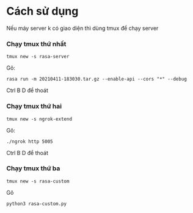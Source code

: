# Cách sử dụng

Nếu máy server k có giao diện thì dùng tmux để chạy server

### Chạy tmux thứ nhất

```
tmux new -s rasa-server
```

Gõ:
```
rasa run -m 20210411-183030.tar.gz --enable-api --cors "*" --debug
```
Ctrl B D để thoát

### Chạy tmux thứ hai

```
tmux new -s ngrok-extend
```

Gõ:
```
./ngrok http 5005
```

Ctrl B D để thoát

### Chạy tmux thứ ba

```
tmux new -s rasa-custom
```

Gõ

```
python3 rasa-custom.py
```
